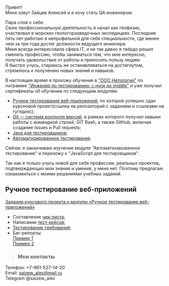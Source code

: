Привет!  
Меня зовут Зайцев Алексей и я хочу стать QA инженером.  

Пара слов о себе.  
Свою профессиональную деятельность я начал как геофизик, участвовал в морских геологоразведочных экспедициях. Последние пять лет работаю в непрофильной для себя специальности, где менее чем за три года достиг должности ведущего инженера.  
Меня всегда интересовала сфера IT, и не так давно я твёрдо решил сменить профессию, чтобы заниматься тем, что мне интересно, получать удовольствие от работы и приносить пользу людям.  
Я быстро учусь, стараюсь не останавливаться на достигнутом, стремлюсь к получению новых знаний и навыков.

В настоящее время я прохожу обучение в ["ООО Нетология"](https://netology.ru/) по пограмме ["Инженер по тестированию: с нуля до middle"](https://netology.ru/programs/qa-middle) и уже получил сертификаты об обучении по следующим модулям:
* [Ручное тестирование веб-приложений](data/Manual%20testing%20certificate.pdf), по которой успешно сдан курсновой проект(ссылка на репозиторий с заданием и ссылками на гуглдокс);
* [Git — система контроля версий](data/GIT%20certificate.pdf), в рамках которого получил навыки работы с командной строкй, GIT Bash, а также GitHub, включая создание Issues и Pull requests;
* [Java для тестировщиков](data/Java%20certificate.pdf);
* [Автоматизированное тестирование](data/Automated%20testing%20certificate.pdf).

Сейчас я заканчиваю изучение модуля "Автоматизированное тестирование" и перехожу к "JavaScript для тестировщиков".

Так как я только учусь новой для себя профессии, реальных проектов, подтверждающих мои знания и умения, у меня нет.
Поэтому предлагаю ознакомиться с моими решениями учебных заданий.

## Ручное тестирование веб-приложений

 [Задания курсового проекта к модулю «Ручное тестирование веб-приложений»](https://github.com/netology-code/iqa-diplom/blob/main/README.md)
 * Составление [чек-листа](https://docs.google.com/spreadsheets/d/1sRCRPhDzVEm02fiHFJuZSPrBVsxFlk40SeHr2Xj7CEg/edit#gid=946475606);
 * Написание [тест-кейсов](https://docs.google.com/spreadsheets/d/18yU_uTFBRa-BrMa937tcK2uGPb-iIVuo6VoHjBns_5U/edit#gid=1187853437);
 * [Тестирование требований](https://docs.google.com/document/d/1-G2UCShClrP5A49xLSlx5bJpaE5ly-Gqcex83imxq0A/edit);
 * Баг-репорты:  
    [Пример 1](https://docs.google.com/spreadsheets/d/1fVF-EfQKofSlPEWOm5YTeFwVNA_zHAdwjOOhmlJWoug/edit#gid=372290302)  
    [Пример 2](https://docs.google.com/spreadsheets/d/1RH3r0rKdRUcNemDcEMm2BiGOoQBTHK_D0RR0p3xRRqA/edit#gid=0)



 
> ### Мои контакты
Телефон: +7-961-527-14-20  
Email: saizew_alex@mail.ru  
Telegram @saizew_alex